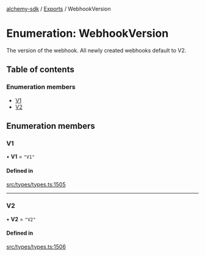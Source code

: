 [alchemy-sdk](../README.md) / [Exports](../modules.md) / WebhookVersion

# Enumeration: WebhookVersion

The version of the webhook. All newly created webhooks default to V2.

## Table of contents

### Enumeration members

- [V1](WebhookVersion.md#v1)
- [V2](WebhookVersion.md#v2)

## Enumeration members

### V1

• **V1** = `"V1"`

#### Defined in

[src/types/types.ts:1505](https://github.com/alchemyplatform/alchemy-sdk-js/blob/8b1ae5c/src/types/types.ts#L1505)

___

### V2

• **V2** = `"V2"`

#### Defined in

[src/types/types.ts:1506](https://github.com/alchemyplatform/alchemy-sdk-js/blob/8b1ae5c/src/types/types.ts#L1506)
